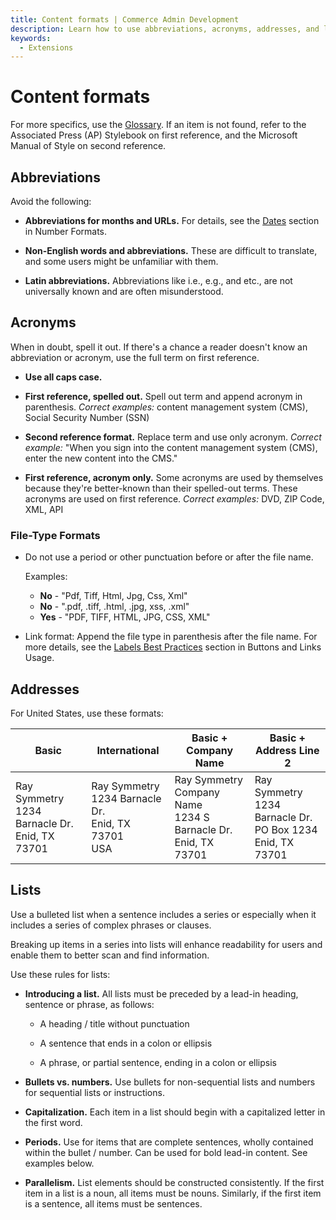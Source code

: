 ```yaml
---
title: Content formats | Commerce Admin Development
description: Learn how to use abbreviations, acronyms, addresses, and lists in the Adobe Commerce and Magento Open Source Admin application.
keywords:
  - Extensions
---
```


# Content formats

For more specifics, use the [Glossary](https://experienceleague.adobe.com/en/docs/commerce-operations/operational-playbook/glossary). If an item is not found, refer to the Associated Press (AP) Stylebook on first reference, and the Microsoft Manual of Style on second reference.

## Abbreviations

Avoid the following:

*  **Abbreviations for months and URLs.**  For details, see the [Dates](number-formats.md#dates-and-times) section in Number Formats.

*  **Non-English words and abbreviations.** These are difficult to translate, and some users might be unfamiliar with them.

*  **Latin abbreviations.** Abbreviations like i.e., e.g., and etc., are not universally known and are often misunderstood.

## Acronyms

When in doubt, spell it out. If there's a chance a reader doesn't know an abbreviation or acronym, use the full term on first reference.

*  **Use all caps case.**

*  **First reference, spelled out.** Spell out term and append acronym in parenthesis. *Correct examples:* content management system (CMS), Social Security Number (SSN)

*  **Second reference format.** Replace term and use only acronym. *Correct example:* "When you sign into the content management system (CMS), enter the new content into the CMS."

*  **First reference, acronym only.** Some acronyms are used by themselves because they're better-known than their spelled-out terms. These acronyms are used on first reference. *Correct examples:* DVD, ZIP Code, XML, API

### File-Type Formats

*  Do not use a period or other punctuation before or after the file name.

   Examples:

   *  **No** - "Pdf, Tiff, Html, Jpg, Css, Xml"
   *  **No** - ".pdf, .tiff, .html, .jpg, xss, .xml"
   *  **Yes** - "PDF, TIFF, HTML, JPG, CSS, XML"

*  Link format: Append the file type in parenthesis after the file name. For more details, see the [Labels Best Practices](buttons-and-links.md#labels-best-practices) section in Buttons and Links Usage.

## Addresses

For United States, use these formats:

<table>
<thead>
  <tr>
    <th>Basic</th>
    <th>International</th>
    <th>Basic +<br />Company Name</th>
    <th>Basic +<br />Address Line 2</th>
  </tr>
</thead>
<tbody>
  <tr>
    <td>Ray Symmetry<br /> 1234 Barnacle Dr.<br /> Enid, TX 73701</td>
    <td>Ray Symmetry<br /> 1234 Barnacle Dr.<br /> Enid, TX 73701<br /> USA</td>
    <td>Ray Symmetry<br /> Company Name<br /> 1234 S Barnacle Dr.<br /> Enid, TX 73701</td>
    <td>Ray Symmetry<br /> 1234 Barnacle Dr.<br /> PO Box 1234<br /> Enid, TX 73701</td>
  </tr>
</tbody>
</table>

## Lists

Use a bulleted list when a sentence includes a series or especially when it includes a series of complex phrases or clauses.

Breaking up items in a series into lists will enhance readability for users and enable them to better scan and find information.

Use these rules for lists:

*  **Introducing a list.** All lists must be preceded by a lead-in heading, sentence or phrase, as follows:

   *  A heading / title without punctuation

   *  A sentence that ends in a colon or ellipsis

   *  A phrase, or partial sentence, ending in a colon or ellipsis

*  **Bullets vs. numbers.** Use bullets for non-sequential lists and numbers for sequential lists or instructions.

*  **Capitalization.** Each item in a list should begin with a capitalized letter in the first word.

*  **Periods.** Use for items that are complete sentences, wholly contained within the bullet / number. Can be used for bold lead-in content. See examples below.

*  **Parallelism.** List elements should be constructed consistently. If the first item in a list is a noun, all items must be nouns. Similarly, if the first item is a sentence, all items must be sentences.
